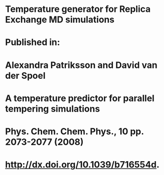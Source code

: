 # Temperature generator for Replica Exchange MD simulations
# Published in:
# Alexandra Patriksson and David van der Spoel
# A temperature predictor for parallel tempering simulations 
# Phys. Chem. Chem. Phys., 10 pp. 2073-2077 (2008) 
# http://dx.doi.org/10.1039/b716554d. 
